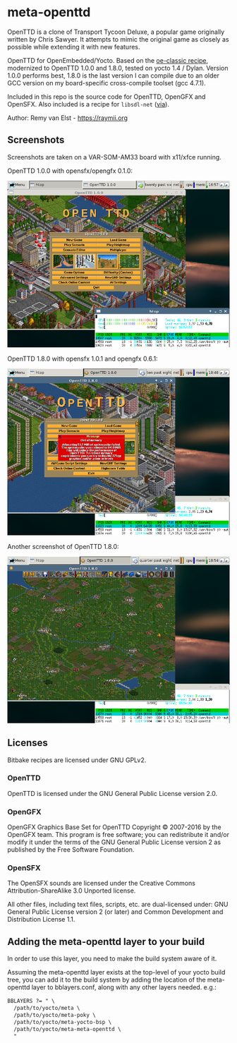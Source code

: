 # meta-openttd

OpenTTD is a clone of Transport Tycoon Deluxe, a popular game originally
written by Chris Sawyer.  It attempts to mimic the original game as closely
as possible while extending it with new features.

OpenTTD for OpenEmbedded/Yocto. Based on the [oe-classic
recipe](http://cgit.openembedded.org/openembedded/tree/recipes/openttd/openttd_0.7.4.bb),
modernized  to OpenTTD 1.0.0 and 1.8.0, tested on  yocto 1.4 / Dylan. Version
1.0.0 performs best, 1.8.0 is the last version I can compile due to an older
GCC version on my board-specific cross-compile toolset (gcc 4.7.1).

Included in this repo is the source code for OpenTTD, OpenGFX and OpenSFX.
Also included is a recipe for `libsdl-net` ([via](https://github.com/geoffrey-vl/meta-doom)). 

Author: Remy van Elst - https://raymii.org

## Screenshots 

Screenshots are taken on a VAR-SOM-AM33 board with x11/xfce running.

OpenTTD 1.0.0 with opensfx/opengfx 0.1.0:

![OpenTTD 1.0.0 Screenshot](openttd-1.0.0.png)


OpenTTD 1.8.0 with opensfx 1.0.1 and opengfx 0.6.1:

![OpenTTD 1.8.0 Screenshot](openttd-1.8.0.png)


Another screenshot of OpenTTD 1.8.0:

![OpenTTD 1.8.0 2](openttd-1.8.0-2.png)


## Licenses

Bitbake recipes are licensed under GNU GPLv2.

### OpenTTD

OpenTTD is licensed under the GNU General Public License version 2.0. 

### OpenGFX

OpenGFX Graphics Base Set for OpenTTD Copyright © 2007-2016 by the OpenGFX
team.  This program is free software; you can redistribute it and/or modify it
under the terms of the GNU General Public License version 2 as published by
the Free Software Foundation. 


### OpenSFX 

The OpenSFX sounds are licensed under the Creative Commons
Attribution-ShareAlike 3.0 Unported license.

All other files, including text files, scripts, etc. are dual-licensed under:
GNU General Public License version 2 (or later) and Common Development and
Distribution License 1.1.


## Adding the meta-openttd layer to your build

In order to use this layer, you need to make the build system aware of
it.

Assuming the meta-openttd layer exists at the top-level of your
yocto build tree, you can add it to the build system by adding the
location of the meta-openttd layer to bblayers.conf, along with any
other layers needed. e.g.:

    BBLAYERS ?= " \
      /path/to/yocto/meta \
      /path/to/yocto/meta-poky \
      /path/to/yocto/meta-yocto-bsp \
      /path/to/yocto/meta-meta-openttd \
      "

